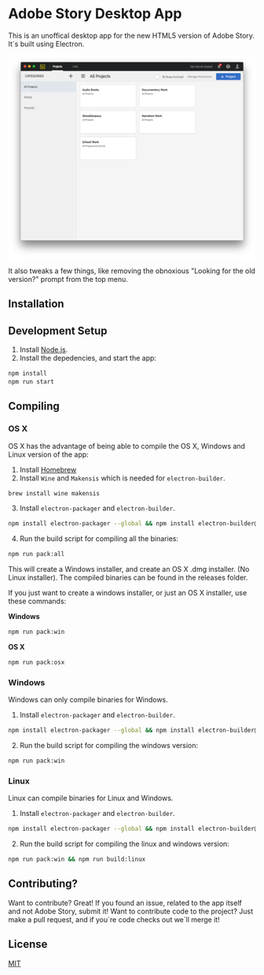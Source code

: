 # Adobe Story Desktop App

This is an unoffical desktop app for the new HTML5 version of Adobe Story. It´s built using Electron.

![](demo.png)

It also tweaks a few things, like removing the obnoxious "Looking for the old version?" prompt from the top menu.

## Installation


## Development Setup

1. Install [Node.js](https://nodejs.org/).
2. Install the depedencies, and start the app:

```sh
npm install
npm run start
```

## Compiling

### OS X
OS X has the advantage of being able to compile the OS X, Windows and Linux version of the app:

1. Install [Homebrew](http://brew.sh/)
2. Install `Wine` and `Makensis` which is needed for `electron-builder`.
```sh
brew install wine makensis
```
3. Install `electron-packager` and `electron-builder`.
```sh
npm install electron-packager --global && npm install electron-builder@1.1.0 --global
```
4. Run the build script for compiling all the binaries:
```sh
npm run pack:all
```
This will create a Windows installer, and create an OS X .dmg installer. (No Linux installer). The compiled binaries can be found in the releases folder.

If you just want to create a windows installer, or just an OS X installer, use these commands:

**Windows**
```sh
npm run pack:win
```
**OS X**
```sh
npm run pack:osx
```
### Windows
Windows can only compile binaries for Windows.
1. Install `electron-packager` and `electron-builder`.
```sh
npm install electron-packager --global && npm install electron-builder@1.1.0 --global
```
2. Run the build script for compiling the windows version:
```sh
npm run pack:win
```

### Linux
Linux can compile binaries for Linux and Windows.
1. Install `electron-packager` and `electron-builder`.
```sh
npm install electron-packager --global && npm install electron-builder@1.1.0 --global
```
2. Run the build script for compiling the linux and windows version:
```sh
npm run pack:win && npm run build:linux
```
## Contributing?
Want to contribute? Great!
If you found an issue, related to the app itself and not Adobe Story, submit it!
Want to contribute code to the project? Just make a pull request, and if you´re code checks out we´ll merge it!

## License
[MIT](LICENSE.md)
